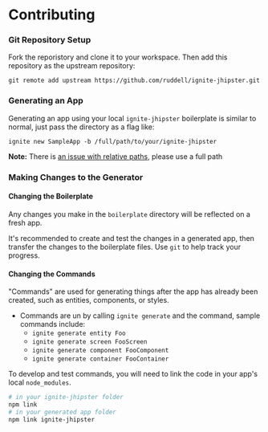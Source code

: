 # Contributing

### Git Repository Setup

Fork the reporistory and clone it to your workspace.  Then add this repository as the upstream repository:

```
git remote add upstream https://github.com/ruddell/ignite-jhipster.git
```

### Generating an App

Generating an app using your local `ignite-jhipster` boilerplate is similar to normal, just pass the directory as a flag like:


```
ignite new SampleApp -b /full/path/to/your/ignite-jhipster
```

**Note:** There is [an issue with relative paths](https://github.com/infinitered/ignite-ir-boilerplate/issues/107), please use a full path 

### Making Changes to the Generator

#### Changing the Boilerplate

Any changes you make in the `boilerplate` directory will be reflected on a fresh app.

It's recommended to create and test the changes in a generated app, then transfer the changes to the boilerplate files.  Use `git` to help track your progress.  

#### Changing the Commands

"Commands" are used for generating things after the app has already been created, such as entities, components, or styles.

 - Commands are un by calling `ignite generate` and the command, sample commands include:
   - `ignite generate entity Foo`
   - `ignite generate screen FooScreen`
   - `ignite generate component FooComponent`
   - `ignite generate container FooContainer`
 
To develop and test commands, you will need to link the code in your app's local `node_modules`.
 
 ```bash
 # in your ignite-jhipster folder
 npm link
 # in your generated app folder
 npm link ignite-jhipster
 ```